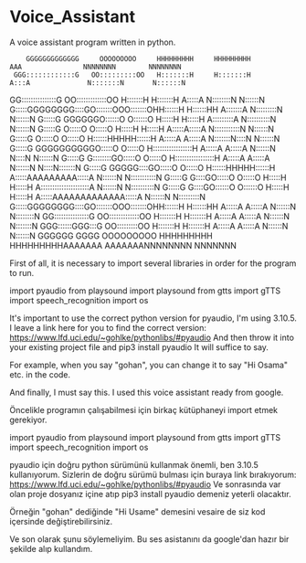 # Voice_Assistant
A voice assistant program written in python.








                                                                                                                        
                                                                                                                        
        GGGGGGGGGGGGG     OOOOOOOOO     HHHHHHHHH     HHHHHHHHH               AAA               NNNNNNNN        NNNNNNNN
     GGG::::::::::::G   OO:::::::::OO   H:::::::H     H:::::::H              A:::A              N:::::::N       N::::::N
   GG:::::::::::::::G OO:::::::::::::OO H:::::::H     H:::::::H             A:::::A             N::::::::N      N::::::N
  G:::::GGGGGGGG::::GO:::::::OOO:::::::OHH::::::H     H::::::HH            A:::::::A            N:::::::::N     N::::::N
 G:::::G       GGGGGGO::::::O   O::::::O  H:::::H     H:::::H             A:::::::::A           N::::::::::N    N::::::N
G:::::G              O:::::O     O:::::O  H:::::H     H:::::H            A:::::A:::::A          N:::::::::::N   N::::::N
G:::::G              O:::::O     O:::::O  H::::::HHHHH::::::H           A:::::A A:::::A         N:::::::N::::N  N::::::N
G:::::G    GGGGGGGGGGO:::::O     O:::::O  H:::::::::::::::::H          A:::::A   A:::::A        N::::::N N::::N N::::::N
G:::::G    G::::::::GO:::::O     O:::::O  H:::::::::::::::::H         A:::::A     A:::::A       N::::::N  N::::N:::::::N
G:::::G    GGGGG::::GO:::::O     O:::::O  H::::::HHHHH::::::H        A:::::AAAAAAAAA:::::A      N::::::N   N:::::::::::N
G:::::G        G::::GO:::::O     O:::::O  H:::::H     H:::::H       A:::::::::::::::::::::A     N::::::N    N::::::::::N
 G:::::G       G::::GO::::::O   O::::::O  H:::::H     H:::::H      A:::::AAAAAAAAAAAAA:::::A    N::::::N     N:::::::::N
  G:::::GGGGGGGG::::GO:::::::OOO:::::::OHH::::::H     H::::::HH   A:::::A             A:::::A   N::::::N      N::::::::N
   GG:::::::::::::::G OO:::::::::::::OO H:::::::H     H:::::::H  A:::::A               A:::::A  N::::::N       N:::::::N
     GGG::::::GGG:::G   OO:::::::::OO   H:::::::H     H:::::::H A:::::A                 A:::::A N::::::N        N::::::N
        GGGGGG   GGGG     OOOOOOOOO     HHHHHHHHH     HHHHHHHHHAAAAAAA                   AAAAAAANNNNNNNN         NNNNNNN
                                                                                                                        
                                                                                                                        
                                                                                                                        
                                                                                                                        
                                                                                                                        
                                                                                                                        
                                                                                                                   









First of all, it is necessary to import several libraries in order for the program to run.

import pyaudio
from playsound import playsound
from gtts import gTTS
import speech_recognition
import os

It's important to use the correct python version for pyaudio, I'm using 3.10.5. I leave a link here for you to find the correct version: https://www.lfd.uci.edu/~gohlke/pythonlibs/#pyaudio
And then throw it into your existing project file and
pip3 install pyaudio
It will suffice to say.

For example, when you say "gohan", you can change it to say "Hi Osama" etc. in the code.


And finally, I must say this. I used this voice assistant ready from google.







Öncelikle programın çalışabilmesi için birkaç kütüphaneyi import etmek gerekiyor.

import pyaudio
from playsound import playsound
from gtts import gTTS 
import speech_recognition 
import os

pyaudio için doğru python sürümünü kullanmak önemli, ben 3.10.5 kullanıyorum. Sizlerin de doğru sürümü bulması için buraya link bırakıyorum: https://www.lfd.uci.edu/~gohlke/pythonlibs/#pyaudio
Ve sonrasında var olan proje dosyanız içine atıp
pip3 install pyaudio 
demeniz yeterli olacaktır.

Örneğin "gohan" dediğinde "Hi Usame" demesini vesaire de siz kod içersinde değiştirebilirsiniz.


Ve son olarak şunu söylemeliyim. Bu ses asistanını da google'dan hazır bir şekilde alıp kullandım.













